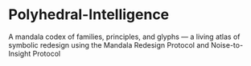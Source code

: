 # Polyhedral-Intelligence
 A mandala codex of families, principles, and glyphs — a living atlas of symbolic redesign using the Mandala Redesign Protocol and Noise-to-Insight Protocol
